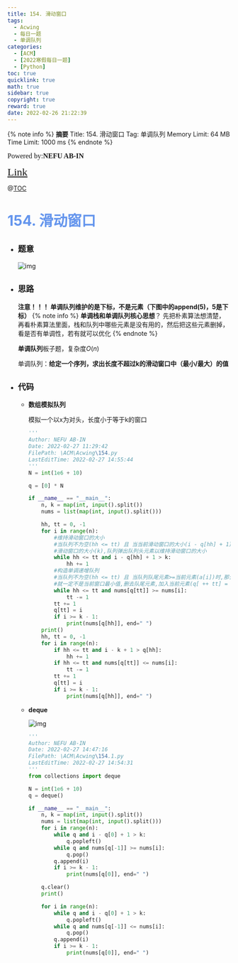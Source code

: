 ```yaml
---
title: 154. 滑动窗口
tags:
  - Acwing
  - 每日一题
  - 单调队列
categories:
  - [ACM]
  - [2022寒假每日一题]
  - [Python]
toc: true
quicklink: true
math: true
sidebar: true
copyright: true
reward: true
date: 2022-02-26 21:22:39
---
```



{% note info %}
**摘要**
Title: 154. 滑动窗口
Tag: 单调队列
Memory Limit: 64 MB
Time Limit: 1000 ms
{% endnote %}
<!-- more -->

<font size=3 face=楷体>Powered by:**NEFU AB-IN**</font>

<font color=#FFA500 size=5 face=楷体>[Link](https://www.acwing.com/problem/content/156/)</font>

@[TOC](文章目录)

# <font color=#6495ED size=6>154. 滑动窗口</font>

* ## <font size=4 face=粗体>题意</font>

  ![img](https://oss.ab-in.cn/Pictures/154.png)

* ## <font size=4 face=粗体>思路</font>
 
  **注意！！！ 单调队列维护的是下标，不是元素（下图中的append(5)，5是下标）**
  {% note info %}
  **单调栈和单调队列核心思想**？
  先把朴素算法想清楚，再看朴素算法里面，栈和队列中哪些元素是没有用的，然后把这些元素删掉，看是否有单调性，若有就可以优化
  {% endnote %}

  **单调队列**板子题，复杂度$O(n)$
  
  单调队列：**给定一个序列，求出长度不超过k的滑动窗口中（最小/最大）的值**

* ## <font size=4 face=粗体>代码</font>

  * **数组模拟队列**
  
    模拟一个以x为对头，长度小于等于k的窗口

    ```python
    '''
    Author: NEFU AB-IN
    Date: 2022-02-27 11:29:42
    FilePath: \ACM\Acwing\154.py
    LastEditTime: 2022-02-27 14:55:44
    '''
    N = int(1e6 + 10)

    q = [0] * N

    if __name__ == "__main__":
        n, k = map(int, input().split())
        nums = list(map(int, input().split()))

        hh, tt = 0, -1
        for i in range(n):
            #维持滑动窗口的大小
            #当队列不为空(hh <= tt) 且 当当前滑动窗口的大小(i - q[hh] + 1)>我们设定的
            #滑动窗口的大小(k),队列弹出队列头元素以维持滑动窗口的大小
            while hh <= tt and i - q[hh] + 1 > k:
                hh += 1
            #构造单调递增队列
            #当队列不为空(hh <= tt) 且 当队列队尾元素>=当前元素(a[i])时,那么队尾元素
            #就一定不是当前窗口最小值,删去队尾元素,加入当前元素(q[ ++ tt] = i)
            while hh <= tt and nums[q[tt]] >= nums[i]:
                tt -= 1
            tt += 1
            q[tt] = i
            if i >= k - 1:
                print(nums[q[hh]], end=" ")
        print()
        hh, tt = 0, -1
        for i in range(n):
            if hh <= tt and i - k + 1 > q[hh]:
                hh += 1
            if hh <= tt and nums[q[tt]] <= nums[i]:
                tt -= 1
            tt += 1
            q[tt] = i
            if i >= k - 1:
                print(nums[q[hh]], end=" ")

    ```
  
  * **deque**
  
    ![img](https://oss.ab-in.cn/Pictures/154.jpg)

    ```python
    '''
    Author: NEFU AB-IN
    Date: 2022-02-27 14:47:16
    FilePath: \ACM\Acwing\154.1.py
    LastEditTime: 2022-02-27 14:54:31
    '''
    from collections import deque

    N = int(1e6 + 10)
    q = deque()

    if __name__ == "__main__":
        n, k = map(int, input().split())
        nums = list(map(int, input().split()))
        for i in range(n):
            while q and i - q[0] + 1 > k:
                q.popleft()
            while q and nums[q[-1]] >= nums[i]:
                q.pop()
            q.append(i)
            if i >= k - 1:
                print(nums[q[0]], end=" ")

        q.clear()
        print()

        for i in range(n):
            while q and i - q[0] + 1 > k:
                q.popleft()
            while q and nums[q[-1]] <= nums[i]:
                q.pop()
            q.append(i)
            if i >= k - 1:
                print(nums[q[0]], end=" ")

    ```